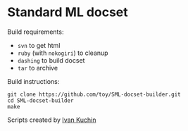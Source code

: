 # Standard ML docset

Build requirements:
* `svn` to get html
* `ruby` (with `nokogiri`) to cleanup
* `dashing` to build docset
* `tar` to archive

Build instructions:
```shell
git clone https://github.com/toy/SML-docset-builder.git
cd SML-docset-builder
make
```

Scripts created by [Ivan Kuchin](https://github.com/toy)
